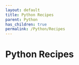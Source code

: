 ```yaml
---
layout: default
title: Python Recipes
parent: Python
has_children: true
permalink: /Python/Recipes
---
```


# Python Recipes
